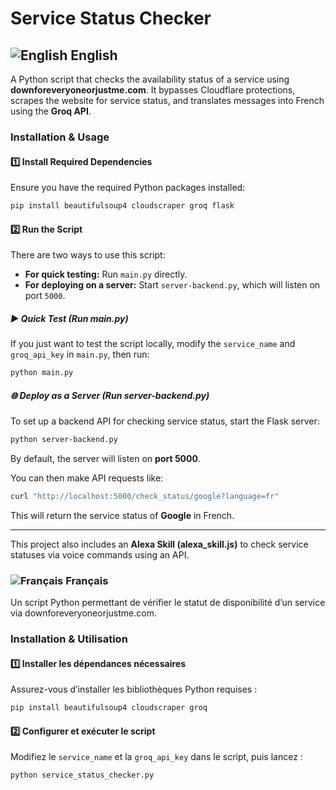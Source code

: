 # Service Status Checker

## ![English](https://flagcdn.com/20x15/gb.png) English

A Python script that checks the availability status of a service using **downforeveryoneorjustme.com**. It bypasses Cloudflare protections, scrapes the website for service status, and translates messages into French using the **Groq API**.

### Installation & Usage
#### 1️⃣ Install Required Dependencies
Ensure you have the required Python packages installed:
```bash
pip install beautifulsoup4 cloudscraper groq flask
```

#### 2️⃣ Run the Script
There are two ways to use this script:

- **For quick testing:** Run `main.py` directly.
- **For deploying on a server:** Start `server-backend.py`, which will listen on port `5000`.

##### ▶️ Quick Test (Run main.py)
If you just want to test the script locally, modify the `service_name` and `groq_api_key` in `main.py`, then run:
```bash
python main.py
```

##### 🌐 Deploy as a Server (Run server-backend.py)
To set up a backend API for checking service status, start the Flask server:
```bash
python server-backend.py
```
By default, the server will listen on **port 5000**.

You can then make API requests like:
```bash
curl "http://localhost:5000/check_status/google?language=fr"
```
This will return the service status of **Google** in French.

---
This project also includes an **Alexa Skill (alexa_skill.js)** to check service statuses via voice commands using an API.


### ![Français](https://flagcdn.com/20x15/fr.png) Français

Un script Python permettant de vérifier le statut de disponibilité d’un service via downforeveryoneorjustme.com.

###  Installation & Utilisation
#### 1️⃣ Installer les dépendances nécessaires
Assurez-vous d’installer les bibliothèques Python requises :

```bash
pip install beautifulsoup4 cloudscraper groq
```

#### 2️⃣ Configurer et exécuter le script
Modifiez le `service_name` et la `groq_api_key` dans le script, puis lancez :

```bash
python service_status_checker.py
```
